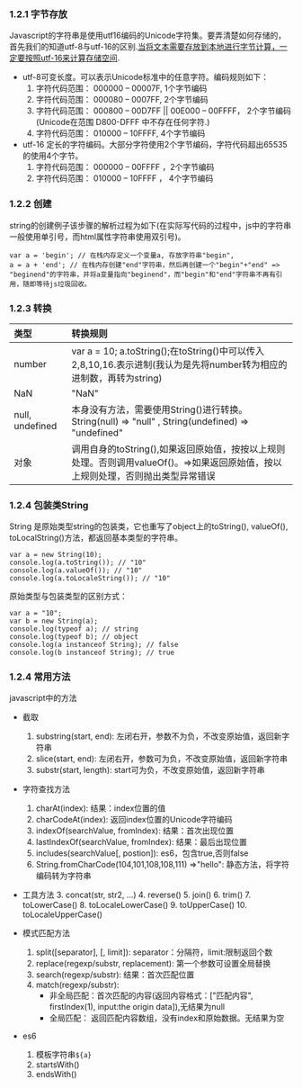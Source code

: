 ### 1.2.1 字节存放

Javascript的字符串是使用utf16编码的Unicode字符集。要弄清楚如何存储的，首先我们的知道utf-8与utf-16的区别.[当将文本需要存放到本地进行字节计算，一定要按照utf-16来计算存储空间](http://www.alloyteam.com/2013/12/js-calculate-the-number-of-bytes-occupied-by-a-string/%29。当将文本需要存放到本地进行字节计算，一定要按照utf-16来计算存储空间。).

* utf-8可变长度。可以表示Unicode标准中的任意字符。编码规则如下：
  1. 字符代码范围： 000000 – 00007F, 1个字节编码
  2. 字符代码范围： 000080 – 0007FF, 2个字节编码
  3. 字符代码范围： 000800 – 00D7FF \|\| 00E000 – 00FFFF， 2个字节编码 \(Unicode在范围 D800-DFFF 中不存在任何字符.\)
  4. 字符代码范围： 010000 – 10FFFF, 4个字节编码
* utf-16 定长的字符编码。大部分字符使用2个字节编码，字符代码超出65535的使用4个字节。
  1. 字符代码范围： 000000 – 00FFFF ，2个字节编码
  2. 字符代码范围： 010000 – 10FFFF ， 4个字节编码

### 1.2.2 创建

string的创建例子该步骤的解析过程为如下\(在实际写代码的过程中，js中的字符串一般使用单引号，而html属性字符串使用双引号\)。

```
var a = 'begin'; // 在栈内存定义一个变量a, 存放字符串"begin",
a = a + 'end'; // 在栈内存创建"end"字符串，然后再创建一个"begin"+"end" => "beginend"的字符串，并将a变量指向"beginend"，而"begin"和"end"字符串不再有引用，随即等待js垃圾回收。
```

### 1.2.3 转换

| 类型 | 转换规则 |
| :--- | :--- |
| number | var a = 10; a.toString\(\);在toString\(\)中可以传入2,8,10,16.表示进制\(我认为是先将number转为相应的进制数，再转为string\) |
| NaN | "NaN"|
| null, undefined | 本身没有方法，需要使用String\(\)进行转换。String\(null\) =&gt; "null" , String\(undefined\) =&gt; "undefined" |
| 对象 | 调用自身的toString\(\),如果返回原始值，按按以上规则处理。否则调用valueOf\(\)。=&gt;如果返回原始值，按以上规则处理，否则抛出类型异常错误|

### 1.2.4 包装类String
String 是原始类型string的包装类，它也重写了object上的toString(), valueOf(), toLocalString()方法，都返回基本类型的字符串。
```
var a = new String(10);
console.log(a.toString()); // "10"
console.log(a.valueOf()); // "10"
console.log(a.toLocaleString()); // "10"
```

原始类型与包装类型的区别方式：
```
var a = "10";
var b = new String(a);
console.log(typeof a); // string
console.log(typeof b); // object
console.log(a instanceof String); // false
console.log(b instanceof String); // true
```



### 1.2.4 常用方法

javascript中的方法

* 截取
  1. substring\(start, end\): 左闭右开，参数不为负，不改变原始值，返回新字符串
  2. slice\(start, end\): 左闭右开，参数可为负，不改变原始值，返回新字符串
  3. substr\(start, length\): start可为负，不改变原始值，返回新字符串
  
* 字符查找方法
  1. charAt\(index\): 结果：index位置的值
  2. charCodeAt\(index\): 返回index位置的Unicode字符编码
  3. indexOf\(searchValue, fromIndex\): 结果：首次出现位置
  4. lastIndexOf\(searchValue, fromIndex\): 结果：最后出现位置
  5. includes\(searchValue\[, postion\]\): es6，包含true,否则false
  6. String.fromCharCode\(104,101,108,108,111\) =&gt;"hello": 静态方法，将字符编码转为字符串

* 工具方法
  3. concat\(str, str2, ...\)
  4. reverse\(\)
  5. join\(\)
  6. trim\(\)
  7. toLowerCase\(\)
  8. toLocaleLowerCase\(\)
  9. toUpperCase\(\)
  10. toLocaleUpperCase\(\)

* 模式匹配方法
  1. split\(\[separator\], \[, limit\]\): separator：分隔符，limit:限制返回个数
  2. replace\(regexp/substr, replacement\): 第一个参数可设置全局替换
  3. search\(regexp/substr\): 结果：首次匹配位置
  4. match\(regexp/substr\):
     * 非全局匹配：首次匹配的内容\(返回内容格式：\["匹配内容", firstIndex\(1\), input:the origin data\]\),无结果为null
     * 全局匹配： 返回匹配内容数组，没有index和原始数据。无结果为空

* es6
  1. 模板字符串`${a}`
  2. startsWith\(\)
  3. endsWith\(\)



